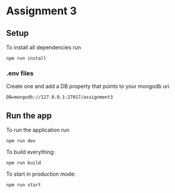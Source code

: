 # Assignment 3

## Setup
To install all dependencies run
```
npm run install
```

### .env files
Create one and add a DB property that points to your mongodb uri
```
DB=mongodb://127.0.0.1:27017/assignment3
```

## Run the app
To run the application run
```
npm run dev
```

To build everything:
```
npm run build
```

To start in production mode:
```
npm run start
```
